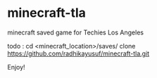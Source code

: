 # minecraft-tla
minecraft saved game for Techies Los Angeles

todo : 
cd <minecraft_location>/saves/
clone https://github.com/radhikayusuf/minecraft-tla.git

Enjoy!
